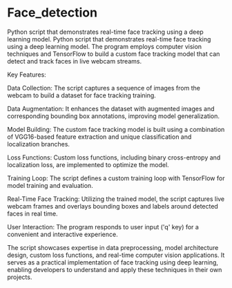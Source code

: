 # Face_detection
 
 Python script that demonstrates real-time face tracking using a deep learning model.
 Python script that demonstrates real-time face tracking using a deep learning model. 
 The program employs computer vision techniques and TensorFlow to build a custom face tracking model that can detect and track faces in live webcam streams.

Key Features:

Data Collection: The script captures a sequence of images from the webcam to build a dataset for face tracking training.

Data Augmentation: It enhances the dataset with augmented images and corresponding bounding box annotations, improving model generalization.

Model Building: The custom face tracking model is built using a combination of VGG16-based feature extraction and unique classification and localization branches.

Loss Functions: Custom loss functions, including binary cross-entropy and localization loss, are implemented to optimize the model.

Training Loop: The script defines a custom training loop with TensorFlow for model training and evaluation.

Real-Time Face Tracking: Utilizing the trained model, the script captures live webcam frames and overlays bounding boxes and labels around detected faces in real time.

User Interaction: The program responds to user input ('q' key) for a convenient and interactive experience.

The script showcases expertise in data preprocessing, model architecture design, custom loss functions, and real-time computer vision applications. It serves as a practical implementation of face tracking using deep learning, enabling developers to understand and apply these techniques in their own projects.





